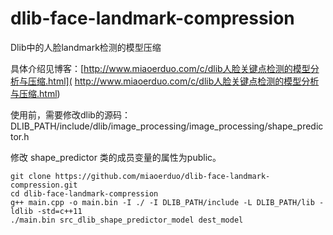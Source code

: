 # dlib-face-landmark-compression

Dlib中的人脸landmark检测的模型压缩

具体介绍见博客：[http://www.miaoerduo.com/c/dlib人脸关键点检测的模型分析与压缩.html]( http://www.miaoerduo.com/c/dlib人脸关键点检测的模型分析与压缩.html)

使用前，需要修改dlib的源码：
DLIB_PATH/include/dlib/image_processing/image_processing/shape_predictor.h

修改 shape_predictor 类的成员变量的属性为public。

```
git clone https://github.com/miaoerduo/dlib-face-landmark-compression.git
cd dlib-face-landmark-compression
g++ main.cpp -o main.bin -I ./ -I DLIB_PATH/include -L DLIB_PATH/lib -ldlib -std=c++11
./main.bin src_dlib_shape_predictor_model dest_model
```
